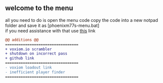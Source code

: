 ## welcome to the menu  

all you need to do is open the menu code copy the code into a new notpad folder and save it as [phoenixm77s-menu.bat]<br>if you need assistance with that use [this](https://www.tutorialspoint.com/batch_script/batch_script_files.htm "How to save batch files") link

```diff
@@ additions @@
=================================
+ voxiom.io scrambler
+ shutdown on incorrect pass
+ github link
=================================
- voxiom loadout link
- inefficient player finder
=================================
```
